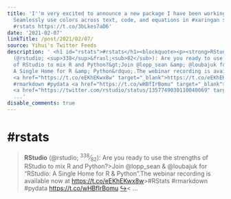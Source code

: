 ```yaml
---
title: 'I''m very excited to announce a new package I have been working on {xaringancolor}
  Seamlessly use colors across text, code, and equations in #xaringan slides ✨ https://t.co/ZefbN0IQ0H
  #rstats https://t.co/3bLkes7aD6'
date: '2021-02-07'
linkTitle: /post/2021/02/07/
source: Yihui's Twitter Feeds
description: ' <h1 id="rstats">#rstats</h1><blockquote><p><strong>RStudio</strong>
  (@rstudio; <sup>338</sup>&frasl;<sub>82</sub>): Are you ready to use the strengths
  of RStudio to mix R and Python?&gt;Join @lopp_sean &amp; @loubajuk for &ldquo;RStudio:
  A Single Home for R &amp; Python&rdquo;.The webinar recording is available now at
  <a href="https://t.co/eEKhEKwx8w" target="_blank">https://t.co/eEKhEKwx8w</a>&gt;#RStats
  #rmarkdown #pydata <a href="https://t.co/wHBfIrBomu" target="_blank">https://t.co/wHBfIrBomu</a>
  <a href="https://twitter.com/rstudio/status/1357749030110040069" target="_blank">&#8618;</a><
  ...'
disable_comments: true
---
```

 <h1 id="rstats">#rstats</h1><blockquote><p><strong>RStudio</strong> (@rstudio; <sup>338</sup>&frasl;<sub>82</sub>): Are you ready to use the strengths of RStudio to mix R and Python?&gt;Join @lopp_sean &amp; @loubajuk for &ldquo;RStudio: A Single Home for R &amp; Python&rdquo;.The webinar recording is available now at <a href="https://t.co/eEKhEKwx8w" target="_blank">https://t.co/eEKhEKwx8w</a>&gt;#RStats #rmarkdown #pydata <a href="https://t.co/wHBfIrBomu" target="_blank">https://t.co/wHBfIrBomu</a> <a href="https://twitter.com/rstudio/status/1357749030110040069" target="_blank">&#8618;</a>< ...